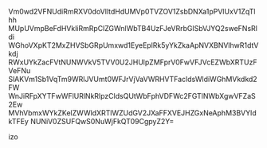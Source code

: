 Vm0wd2VFNUdiRmRXV0doVlltdHdUMVp0TVZOV1ZsbDNXa1pPVlUxV1ZqTlhh
MUpUVmpBeFdHVkliRmRpClZGWnlWbTB4UzFJeVRrbGlSbVJYQ2sweFNsRldi
WGhoVXpKT2MxZHVSbGRpUmxwd1EyeEplRk5yYkZkaApNVXBNVlhwR1dtVkdj
RWxUYkZacFVtNUNWVkV5TVV0U2JHUlpZMFprV0FwVFJVcEZWbXRTUzFVeFNu
SlAKVm1Sb1VqTm9WRlJVUmt0WFJrVjVaVWRHVTFacldsWldiWGhMVkdkd2FW
WnJiRFpXYTFwWFlURlNkRlpzCldsQUtWbFphVDFWc2FGTlNWbXgwVFZaS2Ew
MVhVbmxWYkZKelZWWldXRTlWZUdGV2JXaFFXVEJHZGxNeAphM3BVYldkTFEy
NUNiV0ZSUFQwS0NuWjFkQT09CgpyZ2Y=

izo